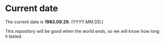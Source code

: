 # Current date

The current date is **1983.09.29.** (YYYY.MM.DD.)

This repository will be good when the world ends, so we will know how long it lasted.